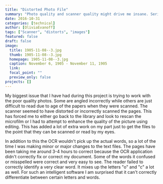 ```yaml
---
title: "Distorted Photo File"
summary: "Photo quality and scanner quality might drive me insane. Seriously."
date: 2016-10-31
categories: [technical]
author: [OliviaEvanoff]
tags: ["Scanner", "distorts", "images"]
featured: false
draft: false
image:
  title: 1905-11-08--3.jpg
  thumb: 1905-11-08--3.jpg
  homepage: 1905-11-08--3.jpg
  caption: November 6, 1905 - November 11, 1905
  link:
  focal_point: ""
  preview_only: false
projects: []
---
```

My biggest issue that I have had during this project is trying to work with
the poor quality photos. Some are angled incorrectly while others are just
difficult to read due to age of the papers when they were scanned. The
scanner seemed to have distorted or incorrectly scanned the pages. This has
forced me to either go back to the library and look to rescan the microfilm
or I had to attempt to enhance the quality of the picture using editing. This
has added a lot of extra work on my part just to get the files to the point
that they can be scanned or read by my eyes.

In addition to this the OCR wouldn't pick up the actual words, so a lot
of the time I was making minor or major changes to the text files. The pages
have been taking me around 3-4 hours to correct because the OCR application
didn't correctly fix or correct my document. Some of the words it confused or
misspelled were correct and very easy to see. The reader failed to correctly
identify a very clear word. It mixes up the letters "o" and "c" a lot as well.
For such an intelligent software I am surprised that it can't correctly
differentiate between certain letters and words.
